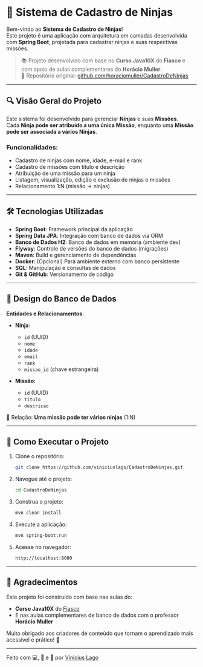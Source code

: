 # 🥷 Sistema de Cadastro de Ninjas

Bem-vindo ao **Sistema de Cadastro de Ninjas**!  
Este projeto é uma aplicação com arquitetura em camadas desenvolvida com **Spring Boot**, projetada para cadastrar ninjas e suas respectivas missões.

> 📚 Projeto desenvolvido com base no **Curso Java10X** do **Fiasco** e com apoio de aulas complementares do **Horácio Muller**.  
> 🔗 Repositório original: [github.com/horaciomuller/CadastroDeNinjas](https://github.com/horaciomuller/CadastroDeNinjas)

---

## 🔍 Visão Geral do Projeto

Este sistema foi desenvolvido para gerenciar **Ninjas** e suas **Missões**.  
Cada **Ninja pode ser atribuído a uma única Missão**, enquanto uma **Missão pode ser associada a vários Ninjas**.

### Funcionalidades:
- Cadastro de ninjas com nome, idade, e-mail e rank
- Cadastro de missões com título e descrição
- Atribuição de uma missão para um ninja
- Listagem, visualização, edição e exclusão de ninjas e missões
- Relacionamento 1:N (missão → ninjas)

---

## 🛠️ Tecnologias Utilizadas

- **Spring Boot**: Framework principal da aplicação
- **Spring Data JPA**: Integração com banco de dados via ORM
- **Banco de Dados H2**: Banco de dados em memória (ambiente dev)
- **Flyway**: Controle de versões do banco de dados (migrações)
- **Maven**: Build e gerenciamento de dependências
- **Docker**: (Opcional) Para ambiente externo com banco persistente
- **SQL**: Manipulação e consultas de dados
- **Git & GitHub**: Versionamento de código

---

## 🧩 Design do Banco de Dados

**Entidades e Relacionamentos**:

- **Ninja**:
  - `id` (UUID)
  - `nome`
  - `idade`
  - `email`
  - `rank`
  - `missao_id` (chave estrangeira)

- **Missão**:
  - `id` (UUID)
  - `titulo`
  - `descricao`

🔗 Relação: **Uma missão pode ter vários ninjas** (1:N)

---

## 🚀 Como Executar o Projeto

1. Clone o repositório:
   ```bash
   git clone https://github.com/viniciuslago/CadastroDeNinjas.git
   ```

2. Navegue até o projeto:
   ```bash
   cd CadastroDeNinjas
   ```

3. Construa o projeto:
   ```bash
   mvn clean install
   ```

4. Execute a aplicação:
   ```bash
   mvn spring-boot:run
   ```

5. Acesse no navegador:
   ```
   http://localhost:8080
   ```

---

## 🙏 Agradecimentos

Este projeto foi construído com base nas aulas do:

- **Curso Java10X** do [Fiasco](https://www.youtube.com/@fiascodev)
- E nas aulas complementares de banco de dados com o professor **Horácio Muller**

Muito obrigado aos criadores de conteúdo que tornam o aprendizado mais acessível e prático! 💙

---

Feito com 💻, 🧠 e 🥷 por [Vinicius Lago](https://github.com/viniciuslago)
